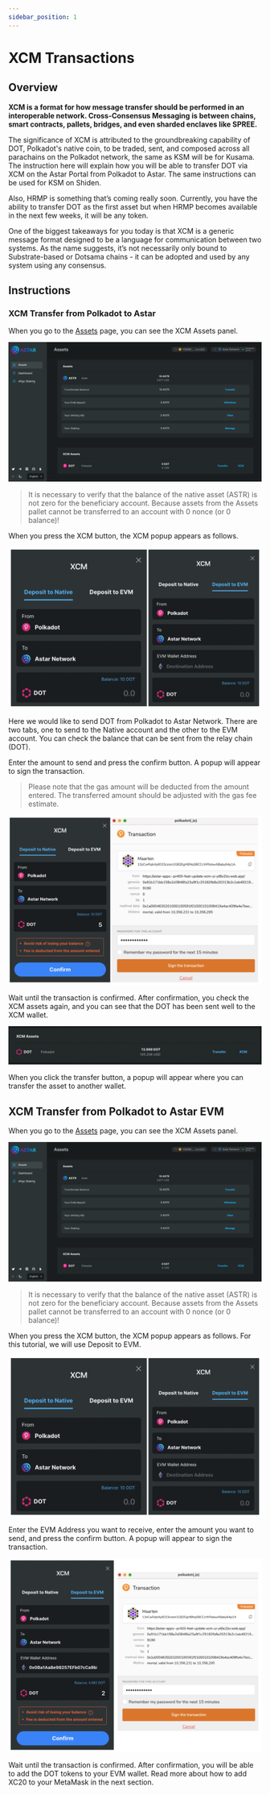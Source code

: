 ```yaml
---
sidebar_position: 1
---
```


# XCM Transactions

## Overview

**XCM is a format for how message transfer should be performed in an interoperable network.  Cross-Consensus Messaging is between chains, smart contracts, pallets, bridges, and even sharded enclaves like SPREE.**

The significance of XCM is attributed to the groundbreaking capability of DOT, Polkadot's native coin, to be traded, sent, and composed across all parachains on the Polkadot network, the same as KSM will be for Kusama.
The instruction here will explain how you will be able to transfer DOT via XCM on the Astar Portal from Polkadot to Astar. The same instructions can be used for KSM on Shiden.

Also, HRMP is something that’s coming really soon. Currently, you have the ability to transfer DOT as the first asset but when HRMP becomes available in the next few weeks, it will be any token.

One of the biggest takeaways for you today is that XCM is a generic message format designed to be a language for communication between two systems. As the name suggests, it’s not necessarily only bound to Substrate-based or Dotsama chains - it can be adopted and used by any system using any consensus.

## Instructions

### XCM Transfer from Polkadot to Astar

When you go to the [Assets](https://portal.astar.network/#/assets) page, you can see the XCM Assets panel.

![Astar Asset Portal](img/1.png)

> It is necessary to verify that the balance of the native asset (ASTR) is not zero for the beneficiary account. Because assets from the Assets pallet cannot be transferred to an account with 0 nonce (or 0 balance)!

When you press the XCM button, the XCM popup appears as follows.

![2](img/2.png)

Here we would like to send DOT from Polkadot to Astar Network. There are two tabs, one to send to the Native account and the other to the EVM account. You can check the balance that can be sent from the relay chain (DOT).

Enter the amount to send and press the confirm button. A popup will appear to sign the transaction.

> Please note that the gas amount will be deducted from the amount entered. The transferred amount should be adjusted with the gas fee estimate.

![3](img/3.png)

Wait until the transaction is confirmed. After confirmation, you check the XCM assets again, and you can see that the DOT has been sent well to the XCM wallet.

![4](img/4.png)

When you click the transfer button, a popup will appear where you can transfer the asset to another wallet.

## XCM Transfer from Polkadot to Astar EVM

When you go to the [Assets](https://portal.astar.network/#/assets) page, you can see the XCM Assets panel.

![1](img/1.png)

> It is necessary to verify that the balance of the native asset (ASTR) is not zero for the beneficiary account. Because assets from the Assets pallet cannot be transferred to an account with 0 nonce (or 0 balance)!

When you press the XCM button, the XCM popup appears as follows. For this tutorial, we will use Deposit to EVM.

![2](img/2.png)

Enter the EVM Address you want to receive, enter the amount you want to send, and press the confirm button. A popup will appear to sign the transaction.

![5](img/5.png)

Wait until the transaction is confirmed. After confirmation, you will be able to add the DOT tokens to your EVM wallet. Read more about how to add XC20 to your MetaMask in the next section.
